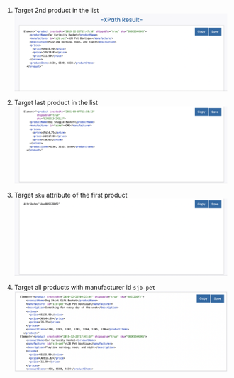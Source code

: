1. Target 2nd product in the list
![image info](../assignments/A1Q1.png)

2. Target last product in the list
![image info](../assignments/A1Q2.png)

3. Target `sku` attribute of the first product
![image info](../assignments/A1Q3.png)

4. Target all products with manufacturer id `sjb-pet`
![image info](../assignments/A1Q4.png)

